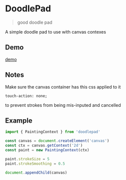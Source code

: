 # DoodlePad
> good doodle pad

A simple doodle pad to use with canvas contexes

## Demo
[demo](https://brecert.github.io/doodlepad/)

## Notes

Make sure the canvas container has this css applied to it

```
touch-action: none;
```

to prevent strokes from being mis-inputed and cancelled

## Example
```js
import { PaintingContext } from 'doodlepad'

const canvas = document.createElement('canvas')
const ctx = canvas.getContext('2d')
const paint = new PaintingContext(ctx)

paint.strokeSize = 5
paint.strokeSmoothing = 0.5

document.appendChild(canvas)
```